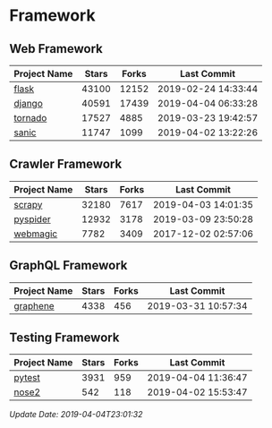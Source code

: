 # Framework

## Web Framework

| Project Name | Stars | Forks | Last Commit |
| ------------ | ----- | ----- | ----------- |
| [flask](https://github.com/pallets/flask) | 43100 | 12152 | 2019-02-24 14:33:44 |
| [django](https://github.com/django/django) | 40591 | 17439 | 2019-04-04 06:33:28 |
| [tornado](https://github.com/tornadoweb/tornado) | 17527 | 4885 | 2019-03-23 19:42:57 |
| [sanic](https://github.com/huge-success/sanic) | 11747 | 1099 | 2019-04-02 13:22:26 |

## Crawler Framework

| Project Name | Stars | Forks | Last Commit |
| ------------ | ----- | ----- | ----------- |
| [scrapy](https://github.com/scrapy/scrapy) | 32180 | 7617 | 2019-04-03 14:01:35 |
| [pyspider](https://github.com/binux/pyspider) | 12932 | 3178 | 2019-03-09 23:50:28 |
| [webmagic](https://github.com/code4craft/webmagic) | 7782 | 3409 | 2017-12-02 02:57:06 |

## GraphQL Framework

| Project Name | Stars | Forks | Last Commit |
| ------------ | ----- | ----- | ----------- |
| [graphene](https://github.com/graphql-python/graphene) | 4338 | 456 | 2019-03-31 10:57:34 |

## Testing Framework

| Project Name | Stars | Forks | Last Commit |
| ------------ | ----- | ----- | ----------- |
| [pytest](https://github.com/pytest-dev/pytest) | 3931 | 959 | 2019-04-04 11:36:47 |
| [nose2](https://github.com/nose-devs/nose2) | 542 | 118 | 2019-04-02 15:53:47 |

*Update Date: 2019-04-04T23:01:32*